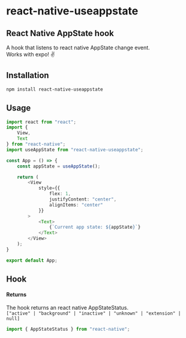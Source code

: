 # react-native-useappstate
## React Native AppState hook

A hook that listens to react native AppState change event.
<br>
Works with expo! ✌️

## Installation

```bash
npm install react-native-useappstate
```

## Usage

```typescript
import react from "react";
import {
    View,
    Text
} from "react-native";
import useAppState from "react-native-useappstate";

const App = () => {
    const appState = useAppState();

    return (
        <View
            style={{
                flex: 1,
                justifyContent: "center",
                alignItems: "center"
            }}
        >
            <Text>
                {`Current app state: ${appState}`}
            </Text>
        </View>
    );
}

export default App;
```

## Hook

#### Returns
The hook returns an react native AppStateStatus.
<br>
```["active" | "background" | "inactive" | "unknown" | "extension" | null]```

```typescript
import { AppStateStatus } from "react-native";
```
